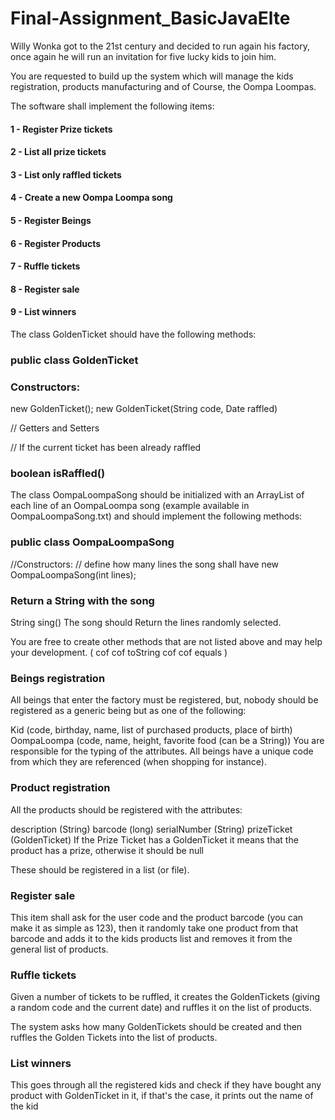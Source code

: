# Final-Assignment_BasicJavaElte

Willy Wonka got to the 21st century and decided to run again his factory, once again he will run an invitation for five lucky kids to join him.

You are requested to build up the system which will manage the kids registration, products manufacturing and of Course, the Oompa Loompas.

The software shall implement the following items:

#### 1 - Register Prize tickets
#### 2 - List all prize tickets
#### 3 - List only raffled tickets
#### 4 - Create a new Oompa Loompa song
#### 5 - Register Beings
#### 6 - Register Products
#### 7 - Ruffle tickets
#### 8 - Register sale
#### 9 - List winners

The class GoldenTicket should have the following methods:

### public class GoldenTicket

### Constructors:
new GoldenTicket();
new GoldenTicket(String code, Date raffled)

// Getters and Setters

// If the current ticket has been already raffled
### boolean isRaffled()
The class OompaLoompaSong should be initialized with an ArrayList of each line of an OompaLoompa song (example available in OompaLoompaSong.txt) and should implement the following methods:

### public class OompaLoompaSong

//Constructors:
// define how many lines  the song shall have
new OompaLoompaSong(int lines);        

### Return a String with the song
String sing()
The song should Return the lines randomly selected.

You are free to create other methods that are not listed above and may help your development. ( cof cof toString cof cof equals )

### Beings registration
All beings that enter the factory must be registered, but, nobody should be registered as a generic being but as one of the following:

Kid (code, birthday, name, list of purchased products, place of birth)
OompaLoompa (code, name, height, favorite food (can be a String))
You are responsible for the typing of the attributes. All beings have a unique code from which they are referenced (when shopping for instance).

### Product registration
All the products should be registered with the attributes:

description (String)
barcode (long)
serialNumber (String)
prizeTicket (GoldenTicket)
If the Prize Ticket has a GoldenTicket it means that the product has a prize, otherwise it should be null

These should be registered in a list (or file).

### Register sale
This item shall ask for the user code and the product barcode (you can make it as simple as 123), then it randomly take one product from that barcode and adds it to the kids products list and removes it from the general list of products.

### Ruffle tickets
Given a number of tickets to be ruffled, it creates the GoldenTickets (giving a random code and the current date) and ruffles it on the list of products.

The system asks how many GoldenTickets should be created and then ruffles the Golden Tickets into the list of products.

### List winners
This goes through all the registered kids and check if they have bought any product with GoldenTicket in it, if that's the case, it prints out the name of the kid


